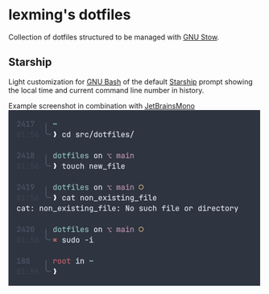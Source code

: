 # lexming's dotfiles

Collection of dotfiles structured to be managed with
[GNU Stow](https://www.gnu.org/software/stow/).
 
## Starship

Light customization for [GNU Bash](https://www.gnu.org/software/bash/) of the
default [Starship](https://starship.rs/) prompt showing the local time and
current command line number in history.

Example screenshot in combination with [JetBrainsMono](https://github.com/JetBrains/JetBrainsMono)
![Starship prompt screenshot](/assets/starship_prompt.png)


